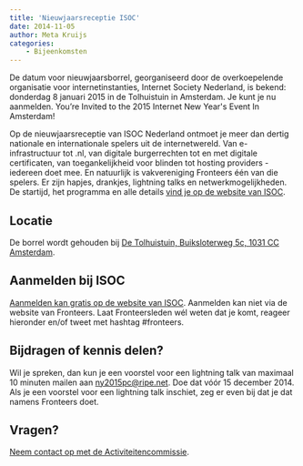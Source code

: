 ```yaml
---
title: 'Nieuwjaarsreceptie ISOC'
date: 2014-11-05
author: Meta Kruijs
categories:
    - Bijeenkomsten
---
```


De datum voor nieuwjaarsborrel, georganiseerd door de overkoepelende organisatie voor internetinstanties, Internet Society Nederland, is bekend: donderdag 8 januari 2015 in de Tolhuistuin in Amsterdam. Je kunt je nu aanmelden. You’re Invited to the 2015 Internet New Year's Event In Amsterdam!

Op de nieuwjaarsreceptie van ISOC Nederland ontmoet je meer dan dertig nationale en internationale spelers uit de internetwereld. Van e-infrastructuur tot .nl, van digitale burgerrechten tot en met digitale certificaten, van toegankelijkheid voor blinden tot hosting providers - iedereen doet mee. En natuurlijk is vakvereniging Fronteers één van die spelers.
Er zijn hapjes, drankjes, lightning talks en netwerkmogelijkheden. De startijd, het programma en alle details [vind je op de website van ISOC](http://isoc.nl/activ/2015-newyear.htm).

## Locatie

De borrel wordt gehouden bij [De Tolhuistuin, Buiksloterweg 5c, 1031 CC Amsterdam](http://www.tolhuistuin.nl/de-tolhuistuin/bereikbaarheid).

## Aanmelden bij ISOC

[Aanmelden kan gratis op de website van ISOC](http://isoc.nl/activ/2015-newyear.htm).
Aanmelden kan niet via de website van Fronteers. Laat Fronteersleden wél weten dat je komt, reageer hieronder en/of tweet met hashtag #fronteers.

## Bijdragen of kennis delen?

Wil je spreken, dan kun je een voorstel voor een lightning talk van maximaal 10 minuten mailen aan <ny2015pc@ripe.net>. Doe dat vóór 15 december 2014.
Als je een voorstel voor een lightning talk inschiet, zeg er even bij dat je dat namens Fronteers doet.

## Vragen?

[Neem contact op met de Activiteitencommissie](/vereniging/commissies/activiteiten).
